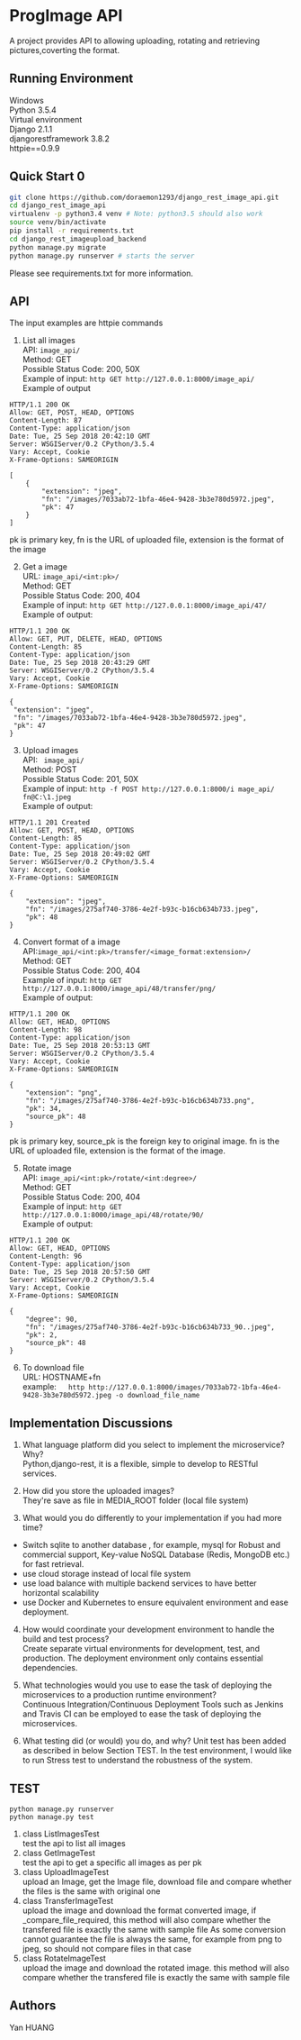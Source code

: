 

# ProgImage API

A project provides API to allowing uploading, rotating and retrieving pictures,coverting the format.

## Running Environment
Windows  
Python 3.5.4  
Virtual environment  
Django 2.1.1  
djangorestframework 3.8.2  
httpie==0.9.9  

## Quick Start 0

```bash
git clone https://github.com/doraemon1293/django_rest_image_api.git
cd django_rest_image_api
virtualenv -p python3.4 venv # Note: python3.5 should also work
source venv/bin/activate
pip install -r requirements.txt
cd django_rest_imageupload_backend
python manage.py migrate
python manage.py runserver # starts the server 
```
Please see requirements.txt for more information.

## API
The input examples are httpie commands  
1.  List all images  
   API: ``` image_api/  ```  
   Method: GET  
   Possible Status Code: 200, 50X  
   Example of input: ```http GET http://127.0.0.1:8000/image_api/```  
   Example of output  
```
HTTP/1.1 200 OK
Allow: GET, POST, HEAD, OPTIONS
Content-Length: 87
Content-Type: application/json
Date: Tue, 25 Sep 2018 20:42:10 GMT
Server: WSGIServer/0.2 CPython/3.5.4
Vary: Accept, Cookie
X-Frame-Options: SAMEORIGIN

[
    {
        "extension": "jpeg",
        "fn": "/images/7033ab72-1bfa-46e4-9428-3b3e780d5972.jpeg",
        "pk": 47
    }
]

```
pk is primary key, fn is the URL of uploaded file, extension is the format of the image  

2.  Get a image  
  URL: ```image_api/<int:pk>/  ```  
   Method: GET  
   Possible Status Code: 200, 404  
   Example of input: ```http GET http://127.0.0.1:8000/image_api/47/```  
   Example of output:  
   ```
   HTTP/1.1 200 OK
Allow: GET, PUT, DELETE, HEAD, OPTIONS
Content-Length: 85
Content-Type: application/json
Date: Tue, 25 Sep 2018 20:43:29 GMT
Server: WSGIServer/0.2 CPython/3.5.4
Vary: Accept, Cookie
X-Frame-Options: SAMEORIGIN

{
    "extension": "jpeg",
    "fn": "/images/7033ab72-1bfa-46e4-9428-3b3e780d5972.jpeg",
    "pk": 47
}
```


3.  Upload images  
    API: ``` image_api/```  
   Method: POST  
   Possible Status Code: 201, 50X  
Example of input: ```http -f POST http://127.0.0.1:8000/i
mage_api/ fn@C:\1.jpeg```  
Example of output:  
```
HTTP/1.1 201 Created
Allow: GET, POST, HEAD, OPTIONS
Content-Length: 85
Content-Type: application/json
Date: Tue, 25 Sep 2018 20:49:02 GMT
Server: WSGIServer/0.2 CPython/3.5.4
Vary: Accept, Cookie
X-Frame-Options: SAMEORIGIN

{
    "extension": "jpeg",
    "fn": "/images/275af740-3786-4e2f-b93c-b16cb634b733.jpeg",
    "pk": 48
}
```
4.  Convert format of a image  
    API:```image_api/<int:pk>/transfer/<image_format:extension>/```  
   Method: GET  
   Possible Status Code: 200, 404  
Example of input: ```http GET  http://127.0.0.1:8000/image_api/48/transfer/png/```  
Example of output:  
```
HTTP/1.1 200 OK
Allow: GET, HEAD, OPTIONS
Content-Length: 98
Content-Type: application/json
Date: Tue, 25 Sep 2018 20:53:13 GMT
Server: WSGIServer/0.2 CPython/3.5.4
Vary: Accept, Cookie
X-Frame-Options: SAMEORIGIN

{
    "extension": "png",
    "fn": "/images/275af740-3786-4e2f-b93c-b16cb634b733.png",
    "pk": 34,
    "source_pk": 48
}
```
pk is primary key, source_pk is the foreign key to original image. fn is the URL of uploaded file, extension is the format of the image.

5.  Rotate image  
    API: ```image_api/<int:pk>/rotate/<int:degree>/```  
   Method: GET  
   Possible Status Code: 200, 404  
Example of input: ```http GET  http://127.0.0.1:8000/image_api/48/rotate/90/```  
Example of output:  
```
HTTP/1.1 200 OK
Allow: GET, HEAD, OPTIONS
Content-Length: 96
Content-Type: application/json
Date: Tue, 25 Sep 2018 20:57:50 GMT
Server: WSGIServer/0.2 CPython/3.5.4
Vary: Accept, Cookie
X-Frame-Options: SAMEORIGIN

{
    "degree": 90,
    "fn": "/images/275af740-3786-4e2f-b93c-b16cb634b733_90..jpeg",
    "pk": 2,
    "source_pk": 48
}
```
6.  To download file  
  URL: HOSTNAME+fn  
  example:```  
    http http://127.0.0.1:8000/images/7033ab72-1bfa-46e4-9428-3b3e780d5972.jpeg -o download_file_name```
    



## Implementation Discussions
1. What language platform did you select to implement the microservice? Why?  
    Python,django-rest, it is a flexible, simple to develop to RESTful services.  
    
2. How did you store the uploaded images?  
    They're save as file in MEDIA_ROOT folder (local file system)  
    
3. What would you do differently to your implementation if you had more time?  
  - Switch sqlite to another database , for example, mysql for Robust and commercial support, Key-value NoSQL Database (Redis, MongoDB etc.) for fast retrieval.  
  - use cloud storage instead of local file system  
  - use load balance with multiple backend services to have better horizontal scalability  
  - use Docker and Kubernetes to ensure equivalent environment and ease deployment.  


4. How would coordinate your development environment to handle the build and test process?  
    Create separate virtual environments for development, test, and production.  The deployment environment only contains essential dependencies.  

5. What technologies would you use to ease the task of deploying the microservices to a production runtime environment?  
    Continuous Integration/Continuous Deployment Tools such as Jenkins and Travis CI can be employed to ease the task of deploying the microservices.  

6. What testing did (or would) you do, and why?
    Unit test has been added as described in below Section TEST.  In the test environment, I would like to run Stress test to understand the robustness of the system.  

## TEST
```
python manage.py runserver  
python manage.py test  
```
1. class ListImagesTest  
  test the api to list all images  
2. class GetImageTest  
  test the api to get a specific all images as per pk  
3. class UploadImageTest  
  upload an Image, get the Image file, download file and compare whether the files is the same with original one  
4. class TransferImageTest  
  upload the image and download the format converted image,
  if _compare_file_required, this method will also compare whether the transfered file is exactly the same with sample file
  As some conversion cannot guarantee the file is always the same, for example from png to jpeg, so should not compare files in that case  
5. class RotateImageTest  
  upload the image and download the rotated image. this method will also compare whether the transfered file is exactly the same with sample file  

## Authors
Yan HUANG
